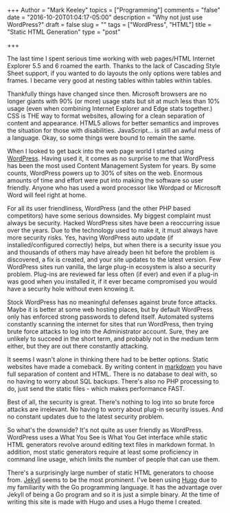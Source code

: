 +++
Author = "Mark Keeley"
topics = ["Programming"]
comments = "false"
date = "2016-10-20T01:04:17-05:00"
description = "Why not just use WordPress?"
draft = false
slug = ""
tags = ["WordPress", "HTML"]
title = "Static HTML Generation"
type = "post"

+++

The last time I spent serious time working with web pages/HTML Internet Explorer 5.5 and 6 roamed the earth. Thanks to the lack of Cascading Style Sheet support, if you wanted to do layouts the only options were tables and frames. I became very good at nesting tables within tables within tables.

Thankfully things have changed since then. Microsoft browsers are no longer giants with 90% (or more) usage stats but sit at much less than 10% usage (even when combining Internet Explorer and Edge stats together.) CSS is THE way to format websites, allowing for a clean separation of content and appearance. HTML5 allows for better semantics and improves the situation for those with disabilities. JavaScript... is still an awful mess of a language. Okay, so some things were bound to remain the same.<!--more--> 

When I looked to get back into the web page world I started using [WordPress](https://wordpress.org/). Having used it, it comes as no surprise to me that WordPress has been the most used Content Management System for years. By some counts, WordPress powers up to 30% of sites on the web. Enormous amounts of time and effort were put into making the software so user friendly. Anyone who has used a word processor like Wordpad or Microsoft Word will feel right at home. 

For all its user friendliness, WordPress (and the other PHP based competitors) have some serious downsides. My biggest complaint must always be security. Hacked WordPress sites have been a reoccurring issue over the years. Due to the technology used to make it, it must always have more security risks. Yes, having WordPress auto update (if installed/configured correctly) helps, but when there is a security issue you and thousands of others may have already been hit before the problem is discovered, a fix is created, and your site updates to the latest version. Few WordPress sites run vanilla, the large plug-in ecosystem is also a security problem. Plug-ins are reviewed far less often (if ever) and even if a plug-in was good when you installed it, if it ever became compromised you would have a security hole without even knowing it. 

Stock WordPress has no meaningful defenses against brute force attacks. Maybe it is better at some web hosting places, but by default WordPress only has enforced strong passwords to defend itself. Automated systems constantly scanning the internet for sites that run WordPress, then trying brute force attacks to log into the Administrator account. Sure, they are unlikely to succeed in the short term, and probably not in the medium term either, but they are out there constantly attacking. 

It seems I wasn't alone in thinking there had to be better options. Static websites have made a comeback. By writing content in [markdown](https://infogalactic.com/info/Markdown) you have full separation of content and HTML. There is no database to deal with, so no having to worry about SQL backups. There's also no PHP processing to do, just send the static files - which makes performance FAST. 

Best of all, the security is great. There's nothing to log into so brute force attacks are irrelevant. No having to worry about plug-in security issues. And no constant updates due to the latest security problem.

So what's the downside? It's not quite as user friendly as WordPress. WordPress uses a What You See is What You Get interface while static HTML generators revolve around editing text files in markdown format. In addition, most static generators require at least some proficiency in command line usage, which limits the number of people that can use them. 

There's a surprisingly large number of static HTML generators to choose from. [Jekyll](http://jekyllrb.com/) seems to be the most prominent. I've been using [Hugo](http://gohugo.io/) due to my familiarity with the Go programming language. It has the advantage over Jekyll of being a Go program and so it is just a simple binary. At the time of writing this site is made with Hugo and uses a Hugo theme I created.
